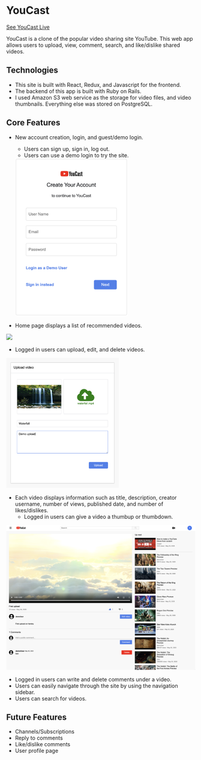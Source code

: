 # YouCast

[See YouCast Live](https://you-cast.herokuapp.com/#/)

YouCast is a clone of the popular video sharing site YouTube. This web app allows users to upload, view, comment, search, and like/dislike shared videos.

## Technologies

* This site is built with React, Redux, and Javascript for the frontend.
* The backend of this app is built with Ruby on Rails.
* I used Amazon S3 web service as the storage for video files, and video thumbnails. Everything else was stored on PostgreSQL.


## Core Features
* New account creation, login, and guest/demo login.
  * Users can sign up, sign in, log out.
  * Users can use a demo login to try the site.
   <img src="https://github.com/xdeng9/youcast/blob/master/img/sign-up.png" width="300"/>


* Home page displays a list of recommended videos.
<img src="https://github.com/xdeng9/youcast/blob/master/img/video-index.png"/>

* Logged in users can upload, edit, and delete videos.
<img src="https://github.com/xdeng9/youcast/blob/master/img/upload.png" width="300"/>

* Each video displays information such as title, description, creator username, number of views, published date, and number of likes/dislikes.
  * Logged in users can give a video a thumbup or thumbdown.
<img src="https://github.com/xdeng9/youcast/blob/master/img/video-show.png"/>
  
  
* Logged in users can write and delete comments under a video.
* Users can easily navigate through the site by using the navigation sidebar.
* Users can search for videos.

## Future Features
* Channels/Subscriptions
* Reply to comments
* Like/dislike comments
* User profile page
